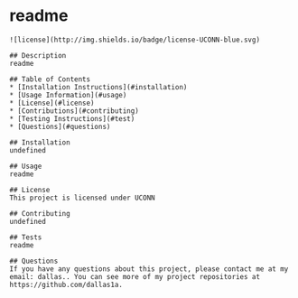 # readme
    ![license](http://img.shields.io/badge/license-UCONN-blue.svg)
  
    ## Description 
    readme

    ## Table of Contents
    * [Installation Instructions](#installation)
    * [Usage Information](#usage)
    * [License](#license)
    * [Contributions](#contributing)
    * [Testing Instructions](#test)
    * [Questions](#questions)
    
    ## Installation 
    undefined

    ## Usage 
    readme

    ## License 
    This project is licensed under UCONN

    ## Contributing 
    undefined

    ## Tests
    readme

    ## Questions
    If you have any questions about this project, please contact me at my email: dallas.. You can see more of my project repositories at https://github.com/dallas1a.
  